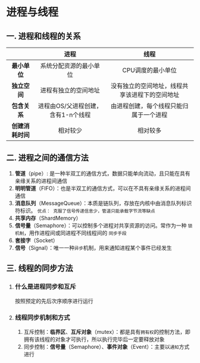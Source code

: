 # 进程与线程
## 一. 进程和线程的关系

|                   |  进程                           | 线程                                       |
| :--------------: |  :---------------------------:  | :-------------------------------------:   |
| **最小单位**      | 系统分配资源的最小单位             | CPU调度的最小单位                           |
| **独立空间**      | 进程有独立的空间地址               | 没有独立的空间地址，线程共享该进程下的空间地址  |
| **包含关系**      | 进程由OS/父进程创建，含有1-n个线程  | 由进程创建，每个线程只能归属于一个进程         |
| **创建消耗时间**   | 相对较少                         | 相对较多                                   |


## 二. 进程之间的通信方法

1. **管道**（pipe）: 是一种半双工的通信方式，数据只能单向流动，且只能在具有亲缘关系的进程间通信
2. **明明管道**（FIFO）：也是半双工的通信方式，可以在不具有亲缘关系的进程间通信
3. **消息队列**（MessageQueue）：本质是链队列，存放在内核中由消息队列标识符标识。 `优点： 克服了信号传递信息少，管道只能承载字节流等缺点`
4. **共享内存**（ShardMemory）
5. **信号量**（Semaphore）：可以控制多个进程对共享资源的访问。常作为一种 `锁机制`，用作进程间或同进程不同线程间的 `同步手段`
6. **套接字**（Socket）
7. **信号**（Signal）：唯一一种`异步`机制，用来通知进程某个事件已经发生

## 三. 线程的同步方法

1. ### 什么是进程同步和互斥
    按照预定的先后次序顺序进行运行
2. ### 线程同步机制和方式
    1. 互斥控制：**临界区**、**互斥对象**（mutex）：都是具有`拥有权`的控制方法，即拥有该线程的对象才可执行，所以执行完毕后一定要释放对象
    2. 同步控制：**信号量**（Semaphore）、**事件对象**（Event）：主要以`通知`方式进行
	